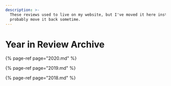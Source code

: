 ```yaml
---
description: >-
  These reviews used to live on my website, but I've moved it here instead. I'll
  probably move it back sometime.
---
```


# Year in Review Archive

{% page-ref page="2020.md" %}

{% page-ref page="2019.md" %}

{% page-ref page="2018.md" %}



